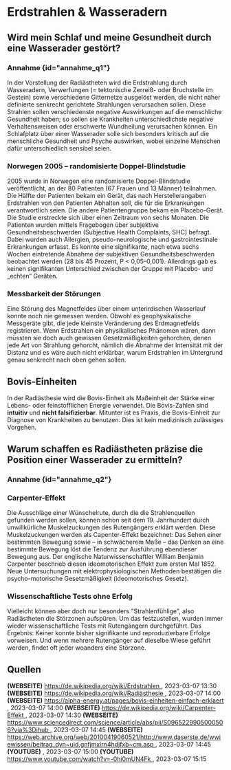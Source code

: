 # Erdstrahlen &amp; Wasseradern

## Wird mein Schlaf und meine Gesundheit durch eine Wasserader gestört?
### Annahme {id="annahme_q1"}
In der Vorstellung der Radiästheten wird die Erdstrahlung durch Wasseradern, Verwerfungen (= tektonische Zerreiß- oder 
Bruchstelle im Gestein) sowie verschiedene Gitternetze ausgelöst werden, die nicht näher definierte senkrecht gerichtete 
Strahlungen verursachen sollen. Diese Strahlen sollen verschiedenste negative Auswirkungen auf die menschliche 
Gesundheit haben; so sollen sie Krankheiten unterschiedlichste negative Verhaltensweisen oder erschwerte Wundheilung 
verursachen können. Ein Schlafplatz über einer Wasserader solle sich besonders kritisch auf die menschliche Gesundheit 
und Psyche auswirken, wobei einzelne Menschen dafür unterschiedlich sensibel seien.

### Norwegen 2005 – randomisierte Doppel-Blindstudie
2005 wurde in Norwegen eine randomisierte Doppel-Blindstudie veröffentlicht, an der 80 Patienten (67 Frauen und 13 
Männer) teilnahmen. Die Hälfte der Patienten bekam ein Gerät, das nach Herstellerangaben Erdstrahlen von den Patienten 
Abhalten soll, die für die Erkrankungen verantwortlich seien. Die andere Patientengruppe bekam ein Placebo-Gerät. Die 
Studie erstreckte sich über einen Zeitraum von sechs Monaten. Die Patienten wurden mittels Fragebogen über subjektive 
Gesundheitsbeschwerden (Subjective Health Complaints, SHC) befragt. Dabei wurden auch Allergien, pseudo-neurologische 
und gastrointestinale Erkrankungen erfasst. Es konnte eine signifikante, nach etwa sechs Wochen eintretende Abnahme der 
subjektiven Gesundheitsbeschwerden beobachtet werden (28 bis 45 Prozent, P < 0,05–0,001). Allerdings gab es keinen 
signifikanten Unterschied zwischen der Gruppe mit Placebo- und „echten“ Geräten.

### Messbarkeit der Störungen
Eine Störung des Magnetfeldes über einem unterirdischen Wasserlauf konnte noch nie gemessen werden. Obwohl es 
geophysikalische Messgeräte gibt, die jede kleinste Veränderung des Erdmagnetfelds registrieren. Wenn Erdstrahlen ein 
physikalisches Phänomen wären, dann müssten sie doch auch gewissen Gesetzmäßigkeiten gehorchen, denen jede Art von 
Strahlung gehorcht, nämlich die Abnahme der Intensität mit der Distanz und es wäre auch nicht erklärbar, warum 
Erdstrahlen im Untergrund genau senkrecht nach oben gehen sollen.

## Bovis-Einheiten
In der Radiästhesie wird die Bovis-Einheit als Maßeinheit der Stärke einer Lebens- oder feinstofflichen Energie 
verwendet. Die Bovis-Zahlen sind <strong>intuitiv</strong> und <strong>nicht falsifizierbar</strong>. Mitunter ist es 
Praxis, die Bovis-Einheit zur Diagnose von Krankheiten zu benutzen. Dies ist kein medizinisch zulässiges Vorgehen.

## Warum schaffen es Radiästheten präzise die Position einer Wasserader zu ermitteln?

### Annahme {id="annahme_q2"}

### Carpenter-Effekt
Die Ausschläge einer Wünschelrute, durch die die Strahlenquellen gefunden werden sollen, können schon seit dem 19. 
Jahrhundert durch unwillkürliche Muskelzuckungen des Rutengängers erklärt werden. Diese Muskelzuckungen werden als 
Capenter-Effekt bezeichnet: Das Sehen einer bestimmten Bewegung sowie – in schwächerem Maße – das Denken an eine 
bestimmte Bewegung löst die Tendenz zur Ausführung ebendieser Bewegung aus. Der englische Naturwissenschaftler 
William Benjamin Carpenter beschrieb diesen ideomotorischen Effekt zum ersten Mal 1852. Neue Untersuchungen mit 
elektrophysiologischen Methoden bestätigen die psycho-motorische Gesetzmäßigkeit (ideomotorisches Gesetz).

### Wissenschaftliche Tests ohne Erfolg
Vielleicht können aber doch nur besonders "Strahlenfühlige", also Radiästheten die Störzonen aufspüren. Um das 
festzustellen, wurden immer wieder wissenschaftliche Tests mit Rutengängern durchgeführt. Das Ergebnis: Keiner konnte 
bisher signifikante und reproduzierbare Erfolge vorweisen. Und wenn mehrere Rutengänger auf dieselbe Wiese geführt 
werden, findet oft jeder woanders eine Störzone.

## Quellen
<tip>
    <strong>(WEBSEITE)</strong> 
    <a href="https://de.wikipedia.org/wiki/Erdstrahlen">
        https://de.wikipedia.org/wiki/Erdstrahlen
    </a>, 2023-03-07 13:30
</tip>
<tip>
    <strong>(WEBSEITE)</strong> 
    <a href="https://de.wikipedia.org/wiki/Radi%C3%A4sthesie">
        https://de.wikipedia.org/wiki/Radiästhesie
    </a>, 2023-03-07 14:00
</tip>
<tip>
    <strong>(WEBSEITE)</strong> 
    <a href="https://alpha-energy.at/pages/bovis-einheiten-einfach-erklaert">
        https://alpha-energy.at/pages/bovis-einheiten-einfach-erklaert
    </a>, 2023-03-07 14:00
</tip>
<tip>
    <strong>(WEBSEITE)</strong> 
    <a href="https://de.wikipedia.org/wiki/Carpenter-Effekt">
        https://de.wikipedia.org/wiki/Carpenter-Effekt
    </a>, 2023-03-07 14:30
</tip>
<tip>
    <strong>(WEBSEITE)</strong> 
    <a href="https://www.sciencedirect.com/science/article/abs/pii/S0965229905000506?via%3Dihub">
        https://www.sciencedirect.com/science/article/abs/pii/S0965229905000506?via%3Dihub
    </a>, 2023-03-07 14:45
</tip>
<tip>
    <strong>(WEBSEITE)</strong> 
    <a href="https://web.archive.org/web/20100419060521/http://www.daserste.de/wwiewissen/beitrag_dyn~uid,gnfjmxirn4hdjfxb~cm.asp">
        https://web.archive.org/web/20100419060521/http://www.daserste.de/wwiewissen/beitrag_dyn~uid,gnfjmxirn4hdjfxb~cm.asp
    </a>, 2023-03-07 14:45
</tip>
<tip>
    <strong>(YOUTUBE)</strong> 
    <a href="https://www.youtube.com/watch?v=MWONKqdbiyY">
    </a>, 2023-03-07 15:00
</tip>
<tip>
    <strong>(YOUTUBE)</strong> 
    <a href="https://www.youtube.com/watch?v=-0hi0mUN4Fk">
        https://www.youtube.com/watch?v=-0hi0mUN4Fk
    </a>, 2023-03-07 15:15
</tip>
